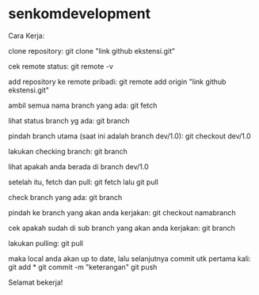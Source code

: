 # senkomdevelopment

Cara Kerja:

clone repository:
git clone "link github ekstensi.git"

cek remote status:
git remote -v

add repository ke remote pribadi:
git remote add origin "link github ekstensi.git"

ambil semua nama branch yang ada:
git fetch

lihat status branch yg ada:
git branch

pindah branch utama (saat ini adalah branch dev/1.0):
git checkout dev/1.0

lakukan checking branch:
git branch

lihat apakah anda berada di branch dev/1.0

setelah itu, fetch dan pull:
git fetch
lalu
git pull

check branch yang ada:
git branch

pindah ke branch yang akan anda kerjakan:
git checkout namabranch

cek apakah sudah di sub branch yang akan anda kerjakan:
git branch

lakukan pulling:
git pull

maka local anda akan up to date, lalu selanjutnya commit utk pertama kali:
git add *
git commit -m "keterangan"
git push

Selamat bekerja!
